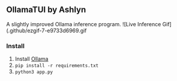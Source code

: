 ## OllamaTUI by Ashlyn
A slightly improved Ollama inference program.
![Live Inference Gif](.github/ezgif-7-e9733d6969.gif

### Install
1. Install [Ollama](https://ollama.com/)
2. `pip install -r requirements.txt`
3. `python3 app.py`
